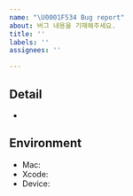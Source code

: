 ```yaml
---
name: "\U0001F534 Bug report"
about: 버그 내용을 기재해주세요.
title: ''
labels: ''
assignees: ''

---
```


## Detail
- 

## Environment
- Mac: 
- Xcode: 
- Device:
